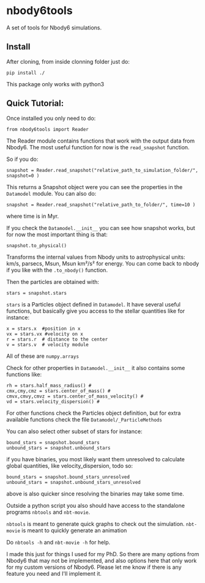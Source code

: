 # nbody6tools
A set of tools for Nbody6 simulations.

## Install

After cloning, from inside clonning folder just do:
```
pip install ./
```
This package only works with python3


## Quick Tutorial:

Once installed you only need to do:

`from nbody6tools import Reader`

The Reader module contains functions that work with the output data from Nbody6. The most useful function for now is the `read_snapshot` function.

So if you do:
```
snapshot = Reader.read_snapshot("relative_path_to_simulation_folder/", snapshot=0 )
```
This returns a Snapshot object were you can see the properties in the `Datamodel` module. 
You can also do:

```
snapshot = Reader.read_snapshot("relative_path_to_folder/", time=10 )
```
where time is in Myr.

If you check the `Datamodel.__init__` you can see how snapshot works, but for now the most important thing is that:

```
snapshot.to_physical()
```
Transforms the internal values from Nbody units to astrophysical units: km/s, parsecs, Msun, Msun km²/s² for energy.
You can come back to nbody if you like with the `.to_nbody()` function.

Then the particles are obtained with:

`stars = snapshot.stars`

`stars` is a Particles object defined in `Datamodel`. It have several useful functions, but basically give you access to the stellar quantities like for instance:
```
x = stars.x  #position in x
vx = stars.vx #velocity on x
r = stars.r  # distance to the center
v = stars.v  # velocity module
```
All of these are `numpy.arrays`

Check for other properties in `Datamodel.__init__` it also contains some functions like:
```
rh = stars.half_mass_radius() #
cmx,cmy,cmz = stars.center_of_mass() #
cmvx,cmvy,cmvz = stars.center_of_mass_velocity() #
vd = stars.velocity_dispersion() # 
```
For other functions check the Particles object definition, but for extra available functions check the file `Datamodel/_ParticleMethods` 

You can also select other subset of stars for instance:
```
bound_stars = snapshot.bound_stars
unbound_stars = snapshot.unbound_stars
```
if you have binaries, you most likely want them unresolved to calculate global quantities, like velocity_dispersion, todo so:

```
bound_stars = snapshot.bound_stars_unresolved
unbound_stars = snapshot.unbound_stars_unresolved
```
above is also quicker since resolving the binaries may take some time.

Outside a python script you also should have access to the standalone programs
`nbtools` and  `nbt-movie`.

`nbtools`  is meant to generate quick graphs to check out the simulation. 
`nbt-movie` is meant to quickly generate an animation

Do `nbtools -h` and `nbt-movie -h` for help.

I made this just for things I used for my PhD. So there are many options from Nbody6 that may not be implemented, and also options here that only work for my custom versions of Nbody6.
Please let me know if there is any feature you need and I'll implement it.


